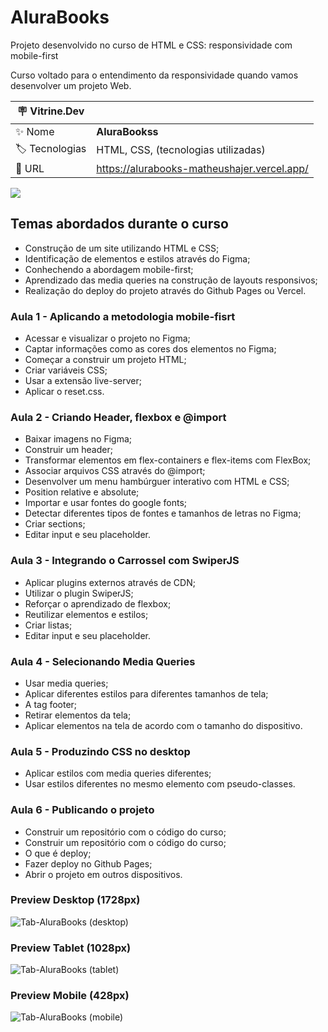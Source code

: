 
# AluraBooks

Projeto desenvolvido no curso de HTML e CSS: responsividade com mobile-first

Curso voltado para o entendimento da responsividade quando vamos desenvolver um projeto Web.

| :placard: Vitrine.Dev |     |
| -------------  | --- |
| :sparkles: Nome        | **AluraBookss**
| :label: Tecnologias | HTML, CSS, (tecnologias utilizadas)
| :rocket: URL         | https://alurabooks-matheushajer.vercel.app/

![](https://user-images.githubusercontent.com/75273536/229125656-63266411-cfee-4ec4-829d-51596f92b32b.png#vitrinedev)

## Temas abordados durante o curso

- Construção de um site utilizando HTML e CSS;
- Identificação de elementos e estilos através do Figma;
- Conhechendo a abordagem mobile-first;
- Aprendizado das media queries na construção de layouts responsivos;
- Realização do deploy do projeto através do Github Pages ou Vercel.

### Aula 1 - Aplicando a metodologia mobile-fisrt

- Acessar e visualizar o projeto no Figma;
- Captar informações como as cores dos elementos no Figma;
- Começar a construir um projeto HTML;
- Criar variáveis CSS;
- Usar a extensão live-server;
- Aplicar o reset.css.

### Aula 2 - Criando Header, flexbox e @import

- Baixar imagens no Figma;
- Construir um header;
- Transformar elementos em flex-containers e flex-items com FlexBox;
- Associar arquivos CSS através do @import;
- Desenvolver um menu hambúrguer interativo com HTML e CSS;
- Position relative e absolute;
- Importar e usar fontes do google fonts;
- Detectar diferentes tipos de fontes e tamanhos de letras no Figma;
- Criar sections;
- Editar input e seu placeholder.

### Aula 3 - Integrando o Carrossel com SwiperJS

- Aplicar plugins externos através de CDN;
- Utilizar o plugin SwiperJS;
- Reforçar o aprendizado de flexbox;
- Reutilizar elementos e estilos;
- Criar listas;
- Editar input e seu placeholder.

### Aula 4 - Selecionando Media Queries

- Usar media queries;
- Aplicar diferentes estilos para diferentes tamanhos de tela;
- A tag footer;
- Retirar elementos da tela;
- Aplicar elementos na tela de acordo com o tamanho do dispositivo.

### Aula 5 - Produzindo CSS no desktop

- Aplicar estilos com media queries diferentes;
- Usar estilos diferentes no mesmo elemento com pseudo-classes.

### Aula 6 - Publicando o projeto

- Construir um repositório com o código do curso;
- Construir um repositório com o código do curso;
- O que é deploy;
- Fazer deploy no Github Pages;
- Abrir o projeto em outros dispositivos.

### Preview Desktop (1728px)

![Tab-AluraBooks (desktop)](https://user-images.githubusercontent.com/75273536/229127036-baaa5d16-62d8-4432-9bf7-f5a25ba9ec2f.gif)

### Preview Tablet (1028px)

![Tab-AluraBooks (tablet)](https://user-images.githubusercontent.com/75273536/229127880-97547fc1-1d3b-4659-a7f5-022ab485740a.gif)

### Preview Mobile (428px)

![Tab-AluraBooks (mobile)](https://user-images.githubusercontent.com/75273536/229128321-c387e94f-31f8-4666-b886-d3e918161ab8.gif)

